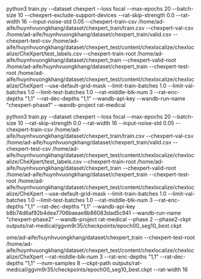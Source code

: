 python3 train.py --dataset chexpert --loss focal --max-epochs 20 --batch-size 10  --chexpert-exclude-support-devices --rat-skip-strength 0.0 --rat-width 16 --input-noise-std 0.05 --chexpert-train-csv /home/ad-aife/huynhvuongkhang/dataset/chexpert_train/train.csv --chexpert-val-csv /home/ad-aife/huynhvuongkhang/dataset/chexpert_train/valid.csv --chexpert-test-csv /home/ad-aife/huynhvuongkhang/dataset/chexpert_test/content/chexlocalize/chexlocalize/CheXpert/test_labels.csv --chexpert-train-root /home/ad-aife/huynhvuongkhang/dataset/chexpert_train --chexpert-valid-root /home/ad-aife/huynhvuongkhang/dataset/chexpert_train --chexpert-test-root /home/ad-aife/huynhvuongkhang/dataset/chexpert_test/content/chexlocalize/chexlocalize/CheXpert --use-default-grid-mask --limit-train-batches 1.0 --limit-val-batches 1.0 --limit-test-batches 1.0 --rat-middle-blk-num 3 --rat-enc-depths "1,1" --rat-dec-depths "1,1" --wandb-api-key  --wandb-run-name "chexpert-phase1" --wandb-project rat-medical

python3 train.py --dataset chexpert --loss focal --max-epochs 20 --batch-size 10 --rat-skip-strength 0.0 --rat-width 16 --input-noise-std 0.05 --chexpert-train-csv /home/ad-aife/huynhvuongkhang/dataset/chexpert_train/train.csv --chexpert-val-csv /home/ad-aife/huynhvuongkhang/dataset/chexpert_train/valid.csv --chexpert-test-csv /home/ad-aife/huynhvuongkhang/dataset/chexpert_test/content/chexlocalize/chexlocalize/CheXpert/test_labels.csv --chexpert-train-root /home/ad-aife/huynhvuongkhang/dataset/chexpert_train --chexpert-valid-root /home/ad-aife/huynhvuongkhang/dataset/chexpert_train --chexpert-test-root /home/ad-aife/huynhvuongkhang/dataset/chexpert_test/content/chexlocalize/chexlocalize/CheXpert --use-default-grid-mask --limit-train-batches 1.0 --limit-val-batches 1.0 --limit-test-batches 1.0 --rat-middle-blk-num 3 --rat-enc-depths "1,1" --rat-dec-depths "1,1" --wandb-api-key b8b74d6af92b4dea7706baeae8b86083dad5c941 --wandb-run-name "chexpert-phase2" --wandb-project rat-medical --phase 2 --phase2-ckpt outputs/rat-medical/ggvm9r35/checkpoints/epoch00_seg10_best.ckpt

ome/ad-aife/huynhvuongkhang/dataset/chexpert_train --chexpert-test-root /home/ad-aife/huynhvuongkhang/dataset/chexpert_test/content/chexlocalize/chexlocalize/CheXpert --rat-middle-blk-num 3 --rat-enc-depths "1,1" --rat-dec-depths "1,1" --num-samples 8 --ckpt-path outputs/rat-medical/ggvm9r35/checkpoints/epoch00_seg10_best.ckpt --rat-width 16